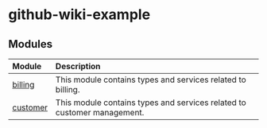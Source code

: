 # github-wiki-example

## Modules

| Module | Description |
| :------ | :------ |
| [billing](../wiki/billing) | This module contains types and services related to billing. |
| [customer](../wiki/customer) | This module contains types and services related to customer management. |
